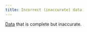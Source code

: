```yaml
---
title: Incorrect (inaccurate) data
---
```

[Data](danielesalvatore/data-analysts/foundations/data.md) that is complete but inaccurate.